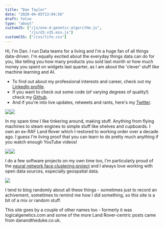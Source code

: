 ```yaml
---
title: "Dan Taylor"
date: "2020-04-05T13:04:56"
draft: false
type: "about"
customJS: ["/js/one-d-genetic-algorithm.js",
           "/js/d3.v35.min.js"]
customCSS: ["/css/life.css"]
---
```


Hi, I'm Dan.  I run Data teams for a living and I'm a huge fan of all things data-driven.  I'm equally
excited about the everyday things data can do for you, like telling you how many products you sold last month
or how much money you spent on widgets last quarter, as I am about the 'clever' stuff like machine
learning and AI.

* To find out about my professional interests and career, check out my [LinkedIn profile](https://www.linkedin.com/in/danwtaylor/).
* If you want to check out some code (of varying degrees of quality!) check my [Github](https://github.com/DanteLore).
* And if you're into live updates, retweets and rants, here's my [Twitter](https://twitter.com/DanteLore).


<div class="about_thumb_bar">
  <img src="/images/dan-dan-the-kanban-man/StoryKanban2.png" class="about_thumb"/><img class="about_thumb" src="/images/time-at-the-bar-chart/Kafkas-Beer-Festival-1024x630.jpg"/>
</div>

In my spare time I like tinkering around, making stuff. Anything from flying machines to steam engines
to simple stuff like shelves and cupboards. I own an ex-RAF Land Rover which I restored to working order 
over a decade ago.  I guess I'm living proof that you can learn to do pretty much anything if you 
watch enough YouTube videos!

<div class="about_thumb_bar">
  <img src="/images/duke.jpg" class="about_thumb"/><img class="about_thumb" src="https://dantelore.com/images/gearbox-investigation/IMG_0996.JPG"/>
</div>


I do a few software projects on my own time too, I'm particularly proud of the [neural network face 
clustering project](/posts/face-clustering-with-neural-networks-and-k-means/) 
and I always love working with open data sources, especially geospatial data.

<script type="text/javascript">
window.onload = function() {
  oneDGA(".js_target", 240, 180, false);
};
</script>

<div class="about_thumb_bar">
  <div class="js_target" style="display: inline-block;"></div><img class="about_thumb" src="/images/combining-shape-files/london-big.jpg"/>
</div>

I tend to blog randomly about all these things - sometimes just to record an achivement, sometimes to 
remind me how I did something, so this site is a bit of a mix or random stuff.

This site goes by a couple of other names too - formerly it was logicalgenetics.com and some 
of the more Land Rover-centric posts came from danandtheduke.co.uk.
